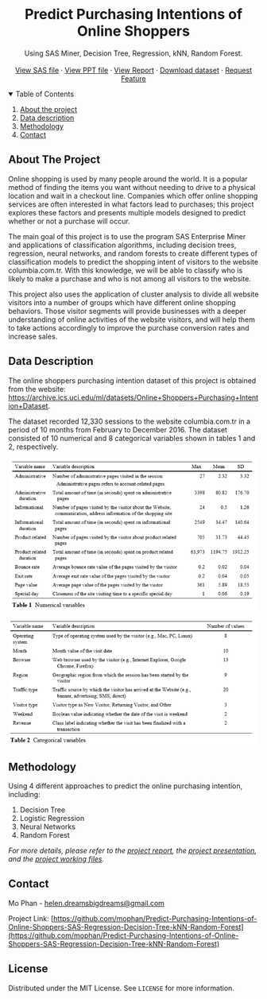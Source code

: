 
<!-- PROJECT SHIELDS -->
<!--
*** I'm using markdown "reference style" links for readability.
*** Reference links are enclosed in brackets [ ] instead of parentheses ( ).
*** See the bottom of this document for the declaration of the reference variables
*** for contributors-url, forks-url, etc. This is an optional, concise syntax you may use.
*** https://www.markdownguide.org/basic-syntax/#reference-style-links
-->



<!-- PROJECT LOGO -->
<br />

  <h1 align="center">Predict Purchasing Intentions of Online Shoppers</h1>

  <p align="center">
    Using SAS Miner, Decision Tree, Regression, kNN, Random Forest. 
    <br />
    <br />
    <a href="https://github.com/othneildrew/Best-README-Template">View SAS file</a>
    ·
    <a href="https://github.com/othneildrew/Best-README-Template/issues">View PPT file</a>
    ·
    <a href="https://github.com/othneildrew/Best-README-Template">View Report</a>
    ·
    <a href="https://github.com/othneildrew/Best-README-Template/issues">Download dataset</a>
    ·
    <a href="https://github.com/othneildrew/Best-README-Template/issues">Request Feature</a>
  </p>
</p>



<!-- TABLE OF CONTENTS -->
<details open="open">
  <summary>Table of Contents</summary>
  <ol>
    <li>
      <a href="#about-the-project">About the project</a>
    </li>
    <li><a href="#data-description">Data description</a></li>
    <li><a href="#methodology">Methodology</a></li>
    <li><a href="#contact">Contact</a></li>
  </ol>
</details>



<!-- ABOUT THE PROJECT -->
## About The Project

Online shopping is used by many people around the world. It is a popular method of finding the items you want without needing to drive to a physical location and wait in a checkout line. Companies which offer online shopping services are often interested in what factors lead to purchases; this project explores these factors and presents multiple models designed to predict whether or not a purchase will occur.

The main goal of this project is to use the program SAS Enterprise Miner and applications of classification algorithms, including decision trees, regression, neural networks, and random forests to create different types of classification models to predict the shopping intent of visitors to the website columbia.com.tr. With this knowledge, we will be able to classify who is likely to make a purchase and who is not among all visitors to the website.

This project also uses the application of cluster analysis to divide all website visitors into a number of groups which have different online shopping behaviors. Those visitor segments will provide businesses with a deeper understanding of online activities of the website visitors, and will help them to take actions accordingly to improve the purchase conversion rates and increase sales. 



<!-- DATA DESCRIPTION -->
## Data Description

The online shoppers purchasing intention dataset of this project is obtained from the website: https://archive.ics.uci.edu/ml/datasets/Online+Shoppers+Purchasing+Intention+Dataset. 

The dataset recorded 12,330 sessions to the website columbia.com.tr in a period of 10 months from February to December 2016. The dataset consisted of 10 numerical and 8 categorical variables shown in tables 1 and 2, respectively. 

![Table of Variables 1][table-1]


![Table of Variables 2][table-2]





<!-- METHODOLOGY -->
## Methodology

Using 4 different approaches to predict the online purchasing intention, including:

1. Decision Tree
2. Logistic Regression
3. Neural Networks
4. Random Forest

_For more details, please refer to the [project report](https://github.com/mophan/Predict-Purchasing-Intentions-of-Online-Shoppers-SAS-Regression-Decision-Tree-kNN-Random-Forest/blob/master/Project-Report.docx), the [project presentation](https://github.com/mophan/Predict-Purchasing-Intentions-of-Online-Shoppers-SAS-Regression-Decision-Tree-kNN-Random-Forest/blob/master/Project-Presentation.pdf), and the [project working files](https://github.com/mophan/Predict-Purchasing-Intentions-of-Online-Shoppers-SAS-Regression-Decision-Tree-kNN-Random-Forest/tree/master/sas-files)._



<!-- CONTACT -->
## Contact

Mo Phan - helen.dreamsbigdreams@gmail.com

Project Link: [https://github.com/mophan/Predict-Purchasing-Intentions-of-Online-Shoppers-SAS-Regression-Decision-Tree-kNN-Random-Forest](https://github.com/mophan/Predict-Purchasing-Intentions-of-Online-Shoppers-SAS-Regression-Decision-Tree-kNN-Random-Forest)


<!-- LICENSE -->
## License

Distributed under the MIT License. See `LICENSE` for more information.



<!-- MARKDOWN LINKS & IMAGES -->
<!-- https://www.markdownguide.org/basic-syntax/#reference-style-links -->
[table-1]: images/table-1.png
[table-2]: images/table-2.png
